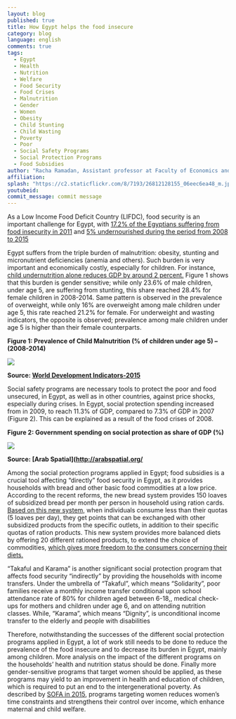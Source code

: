 ```yaml
---
layout: blog
published: true
title: How Egypt helps the food insecure
category: blog
language: english
comments: true
tags: 
  - Egypt
  - Health
  - Nutrition
  - Welfare
  - Food Security
  - Food Crises
  - Malnutrition
  - Gender
  - Women
  - Obesity
  - Child Stunting
  - Child Wasting
  - Poverty
  - Poor
  - Social Safety Programs
  - Social Protection Programs
  - Food Subsidies
author: "Racha Ramadan, Assistant professor at Faculty of Economics and Political Science- Cairo University"
affiliation: 
splash: "https://c2.staticflickr.com/8/7193/26812128155_06eec6ea48_m.jpg"
youtubeid: 
commit_message: commit message
---
```

As a Low Income Food Deficit Country (LIFDC), food security is an important challenge for Egypt, with [17.2% of the Egyptians suffering from food insecurity in 2011](https://www.wfp.org/content/egypt-status-poverty-food-security-analysis-policy-recommendations-may-2013) and [5% undernourished during the period from 2008 to 2015](http://data.worldbank.org/products/wdi)<!-- more -->

Egypt suffers from the triple burden of malnutrition: obesity, stunting and micronutrient deficiencies (anemia and others). Such burden is very important and economically costly, especially for children. For instance, [child undernutrition alone reduces GDP by around 2 percent.](http://documents.wfp.org/stellent/groups/public/documents/ena/wfp257519.pdf) Figure 1 shows that this burden is gender sensitive; while only 23.6% of male children, under age 5, are suffering from stunting, this share reached 28.4% for female children in 2008-2014. Same pattern is observed in the prevalence of overweight, while only 16% are overweight among male children under age 5, this rate reached 21.2% for female. For underweight and wasting indicators, the opposite is observed; prevalence among male children under age 5 is higher than their female counterparts.


**Figure  1:  Prevalence of Child Malnutrition (% of children under age 5) – (2008-2014)**

![](https://c2.staticflickr.com/8/7709/26207259484_fb702d23d5.jpg)

**Source: [World Development Indicators-2015](http://data.worldbank.org/products/wdi)**

Social safety programs are necessary tools to protect the poor and food unsecured, in Egypt, as well as in other countries, against price shocks, especially during crises. In Egypt, social protection spending increased from in 2009, to reach 11.3% of GDP, compared to 7.3% of GDP in 2007 (Figure 2). This can be explained as a result of the food crises of 2008.


**Figure  2: Government spending on social protection as share of GDP (%)**

![](https://c2.staticflickr.com/8/7474/26539912210_031af8523c.jpg)

**Source: [Arab Spatial](http://arabspatial.org/**


Among the social protection programs applied in Egypt; food subsidies is a crucial tool affecting “directly” food security in Egypt, as it provides households with bread and other basic food commodities at a low price. According to the recent reforms, the new bread system provides 150 loaves of subsidized bread per month per person in household using ration cards.   [Based on this new system,](http://www.msit.gov.eg/mss/) when individuals consume less than their quotas (5 loaves per day), they get points that can be exchanged with other subsidized products from the specific outlets, in addition to their specific quotas of ration products. This new system provides more balanced diets by offering 20 different rationed products, to extend the choice of commodities, [which gives more freedom to the consumers concerning their diets.](http://www.fao.org/3/a-i4644e.pdf)


“Takaful and Karama” is another significant social protection program that affects food security “indirectly” by providing the households with income transfers. Under the umbrella of “Takaful”, which means “Solidarity”, poor families receive a monthly income transfer conditional upon school attendance rate of 80% for children aged between 6-18,, medical check-ups for mothers and children under age 6, and on attending nutrition classes. While, “Karama”, which means “Dignity”, is unconditional income transfer to the elderly and people with disabilities


Therefore, notwithstanding the successes of the different social protection programs applied in Egypt, a lot of work still needs to be done to reduce the prevalence of the food insecure and to decrease its burden in Egypt, mainly among children. More analysis on the impact of the different programs on the households’ health and nutrition status should be done. Finally more gender-sensitive programs that target women should be applied, as these programs may yield to an improvement in health and education of children, which is required to put an end to the intergenerational poverty. As described by [SOFA in 2015](http://www.fao.org/documents/card/en/c/ab825d80-c277-4f12-be11-fb4b384cee35/), programs targeting women reduces women’s time constraints and strengthens their control over income, which enhance maternal and child welfare.